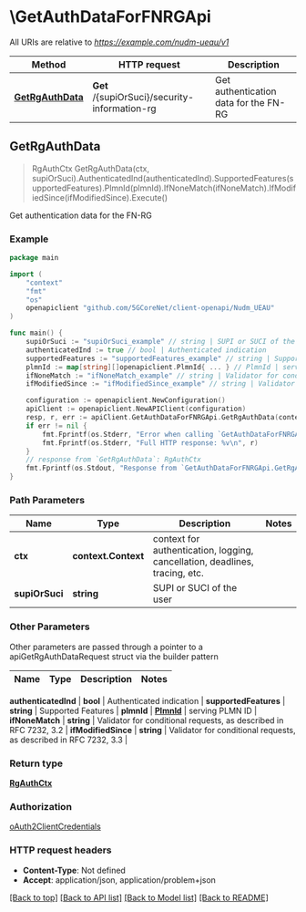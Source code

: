 # \GetAuthDataForFNRGApi

All URIs are relative to *https://example.com/nudm-ueau/v1*

Method | HTTP request | Description
------------- | ------------- | -------------
[**GetRgAuthData**](GetAuthDataForFNRGApi.md#GetRgAuthData) | **Get** /{supiOrSuci}/security-information-rg | Get authentication data for the FN-RG



## GetRgAuthData

> RgAuthCtx GetRgAuthData(ctx, supiOrSuci).AuthenticatedInd(authenticatedInd).SupportedFeatures(supportedFeatures).PlmnId(plmnId).IfNoneMatch(ifNoneMatch).IfModifiedSince(ifModifiedSince).Execute()

Get authentication data for the FN-RG

### Example

```go
package main

import (
    "context"
    "fmt"
    "os"
    openapiclient "github.com/5GCoreNet/client-openapi/Nudm_UEAU"
)

func main() {
    supiOrSuci := "supiOrSuci_example" // string | SUPI or SUCI of the user
    authenticatedInd := true // bool | Authenticated indication
    supportedFeatures := "supportedFeatures_example" // string | Supported Features (optional)
    plmnId := map[string][]openapiclient.PlmnId{ ... } // PlmnId | serving PLMN ID (optional)
    ifNoneMatch := "ifNoneMatch_example" // string | Validator for conditional requests, as described in RFC 7232, 3.2 (optional)
    ifModifiedSince := "ifModifiedSince_example" // string | Validator for conditional requests, as described in RFC 7232, 3.3 (optional)

    configuration := openapiclient.NewConfiguration()
    apiClient := openapiclient.NewAPIClient(configuration)
    resp, r, err := apiClient.GetAuthDataForFNRGApi.GetRgAuthData(context.Background(), supiOrSuci).AuthenticatedInd(authenticatedInd).SupportedFeatures(supportedFeatures).PlmnId(plmnId).IfNoneMatch(ifNoneMatch).IfModifiedSince(ifModifiedSince).Execute()
    if err != nil {
        fmt.Fprintf(os.Stderr, "Error when calling `GetAuthDataForFNRGApi.GetRgAuthData``: %v\n", err)
        fmt.Fprintf(os.Stderr, "Full HTTP response: %v\n", r)
    }
    // response from `GetRgAuthData`: RgAuthCtx
    fmt.Fprintf(os.Stdout, "Response from `GetAuthDataForFNRGApi.GetRgAuthData`: %v\n", resp)
}
```

### Path Parameters


Name | Type | Description  | Notes
------------- | ------------- | ------------- | -------------
**ctx** | **context.Context** | context for authentication, logging, cancellation, deadlines, tracing, etc.
**supiOrSuci** | **string** | SUPI or SUCI of the user | 

### Other Parameters

Other parameters are passed through a pointer to a apiGetRgAuthDataRequest struct via the builder pattern


Name | Type | Description  | Notes
------------- | ------------- | ------------- | -------------

 **authenticatedInd** | **bool** | Authenticated indication | 
 **supportedFeatures** | **string** | Supported Features | 
 **plmnId** | [**PlmnId**](PlmnId.md) | serving PLMN ID | 
 **ifNoneMatch** | **string** | Validator for conditional requests, as described in RFC 7232, 3.2 | 
 **ifModifiedSince** | **string** | Validator for conditional requests, as described in RFC 7232, 3.3 | 

### Return type

[**RgAuthCtx**](RgAuthCtx.md)

### Authorization

[oAuth2ClientCredentials](../README.md#oAuth2ClientCredentials)

### HTTP request headers

- **Content-Type**: Not defined
- **Accept**: application/json, application/problem+json

[[Back to top]](#) [[Back to API list]](../README.md#documentation-for-api-endpoints)
[[Back to Model list]](../README.md#documentation-for-models)
[[Back to README]](../README.md)


